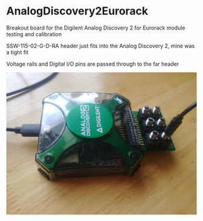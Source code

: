 # AnalogDiscovery2Eurorack
Breakout board for the Digilent Analog Discovery 2 for Eurorack module testing and calibration

SSW-115-02-G-D-RA header just fits into the Analog Discovery 2, mine was a tight fit

Voltage rails and Digital I/O pins are passed through to the far header

![Alt text](AnalogDiscoveryBreakout.jpg?raw=true "Title")
